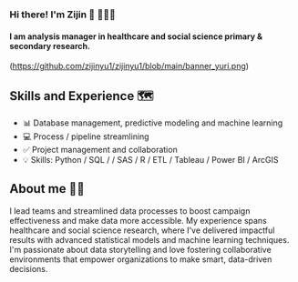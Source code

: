 ### Hi there! I'm Zijin 👋 👩🏻‍💻
#### I am analysis manager in healthcare and social science primary & secondary research.
(https://github.com/zijinyu1/zijinyu1/blob/main/banner_yuri.png)

## Skills and Experience 🗺️
* 📊 Database management, predictive modeling and machine learning
* 💻 Process / pipeline streamlining
* ✅ Project management and collaboration
* 💡 Skills: Python / SQL / / SAS / R / ETL / Tableau / Power BI / ArcGIS 

## About me 👩🏻
I lead teams and streamlined data processes to boost campaign effectiveness and make data more accessible. My experience spans healthcare and social science research, where I've delivered impactful results with advanced statistical models and machine learning techniques. I'm passionate about data storytelling and love fostering collaborative environments that empower organizations to make smart, data-driven decisions.
